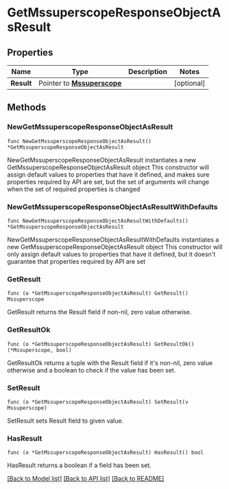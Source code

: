 # GetMssuperscopeResponseObjectAsResult

## Properties

Name | Type | Description | Notes
------------ | ------------- | ------------- | -------------
**Result** | Pointer to [**Mssuperscope**](Mssuperscope.md) |  | [optional] 

## Methods

### NewGetMssuperscopeResponseObjectAsResult

`func NewGetMssuperscopeResponseObjectAsResult() *GetMssuperscopeResponseObjectAsResult`

NewGetMssuperscopeResponseObjectAsResult instantiates a new GetMssuperscopeResponseObjectAsResult object
This constructor will assign default values to properties that have it defined,
and makes sure properties required by API are set, but the set of arguments
will change when the set of required properties is changed

### NewGetMssuperscopeResponseObjectAsResultWithDefaults

`func NewGetMssuperscopeResponseObjectAsResultWithDefaults() *GetMssuperscopeResponseObjectAsResult`

NewGetMssuperscopeResponseObjectAsResultWithDefaults instantiates a new GetMssuperscopeResponseObjectAsResult object
This constructor will only assign default values to properties that have it defined,
but it doesn't guarantee that properties required by API are set

### GetResult

`func (o *GetMssuperscopeResponseObjectAsResult) GetResult() Mssuperscope`

GetResult returns the Result field if non-nil, zero value otherwise.

### GetResultOk

`func (o *GetMssuperscopeResponseObjectAsResult) GetResultOk() (*Mssuperscope, bool)`

GetResultOk returns a tuple with the Result field if it's non-nil, zero value otherwise
and a boolean to check if the value has been set.

### SetResult

`func (o *GetMssuperscopeResponseObjectAsResult) SetResult(v Mssuperscope)`

SetResult sets Result field to given value.

### HasResult

`func (o *GetMssuperscopeResponseObjectAsResult) HasResult() bool`

HasResult returns a boolean if a field has been set.


[[Back to Model list]](../README.md#documentation-for-models) [[Back to API list]](../README.md#documentation-for-api-endpoints) [[Back to README]](../README.md)


